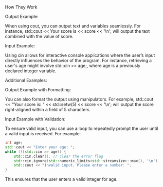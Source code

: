 How They Work

Output Example: 

When using cout, you can output text and variables seamlessly. For instance, std::cout << Your score is  << score << '\n'; will output the text combined with the value of score.

Input Example: 

Using cin allows for interactive console applications where the user’s input directly influences the behavior of the program. For instance, retrieving a user's age might involve std::cin >> age;, where age is a previously declared integer variable.


Additional Examples:

Output Example with Formatting:

You can also format the output using manipulators. For example, std::cout << "Your score is: " << std::setw(5) << score << '\n'; will output the score right-aligned within a field of 5 characters.

Input Example with Validation:

To ensure valid input, you can use a loop to repeatedly prompt the user until a valid input is received. For example:
```cpp
int age;
std::cout << "Enter your age: ";
while (!(std::cin >> age)) {
    std::cin.clear(); // clear the error flag
    std::cin.ignore(std::numeric_limits<std::streamsize>::max(), '\n'); // discard invalid input
    std::cout << "Invalid input. Please enter a number: ";
}
```
This ensures that the user enters a valid integer for age.